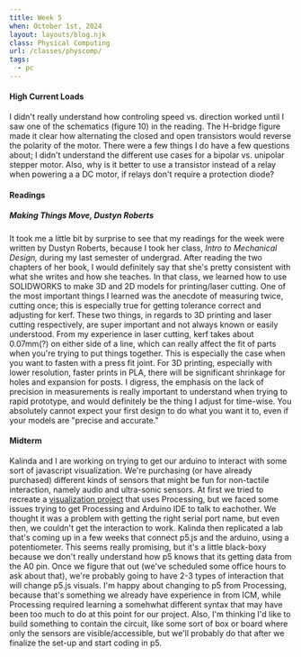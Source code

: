 ```yaml
---
title: Week 5
when: October 1st, 2024
layout: layouts/blog.njk
class: Physical Computing
url: /classes/physcomp/
tags:
  - pc
---
```


#### High Current Loads

I didn't really understand how controling speed vs. direction worked until I saw one of the schematics (figure 10) in the reading. The H-bridge
figure made it clear how alternating the closed and open transistors would reverse the polarity of the motor. There were a few things
I do have a few questions about; I didn't understand the different use cases for a bipolar vs. unipolar stepper motor. Also, why 
is it better to use a transistor instead of a relay when powering a a DC motor, if relays don't require a protection diode?

#### Readings

##### <i>Making Things Move,</i> Dustyn Roberts

It took me a little bit by surprise to see that my readings for the week were written by Dustyn Roberts, because I took her class, <i>Intro to Mechanical Design,</i>
during my last semester of undergrad. After reading the two chapters of her book, I would definitely say that she's pretty consistent with what she writes and how she teaches. 
In that class, we learned how to use SOLIDWORKS to make 3D and 2D models for printing/laser cutting. One of the most important things I learned was the anecdote of measuring twice, cutting once; this
is especially true for getting tolerance correct and adjusting for kerf. These two things, in regards to 3D printing and laser cutting respectively, are super important and not 
always known or easily understood. From my experience in laser cutting, kerf takes about 0.07mm(?) on either side of a line, which can really affect the fit of parts when you're trying to put things 
together. This is especially the case when you want to fasten with a press fit joint. For 3D printing, especially with lower resolution, faster prints in PLA, there will be significant shrinkage for holes 
and expansion for posts. I digress, the emphasis on the lack of precision in measurements is really important to understand when trying to rapid prototype, and would definitely be the thing I adjust for time-wise. 
You absolutely cannot expect your first design to do what you want it to, even if your models are "precise and accurate."

#### Midterm

Kalinda and I are working on trying to get our arduino to interact with some sort of javascript visualization. We're purchasing (or have already
purchased) different kinds of sensors that might be fun for non-tactile interaction, namely audio and ultra-sonic sensors. At first we tried to recreate a 
[visualization project](https://www.arduino.cc/education/visualization-with-arduino-and-processing/) that uses Processing, but we faced some issues trying to get 
Processing and Arduino IDE to talk to eachother. We thought it was a problem with getting the right serial port name, but even then, we couldn't get the interaction to work. 
Kalinda then replicated a lab that's coming up in a few weeks that connect p5.js and the arduino, using a potentiometer. This seems really promising, but it's a little black-boxy
because we don't really understand how p5 knows that its getting data from the A0 pin. Once we figure that out (we've scheduled some office hours to ask about that), we're probably going to have 2-3 types of interaction 
that will change p5.js visuals. I'm happy about changing to p5 from Processing, because that's something we already have experience in from ICM, while Processing required learning a somehwhat different
syntax that may have been too much to do at this point for our project. Also, I'm thinking I'd like to build something to contain the circuit, like some sort of box or board where only the sensors are visible/accessible, 
but we'll probably do that after we finalize the set-up and start coding in p5. 


